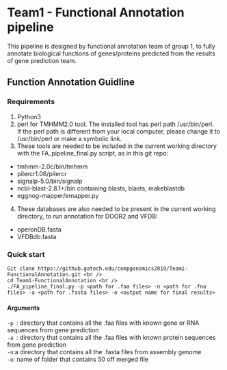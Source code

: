 # Team1 - Functional Annotation pipeline
This pipeline is designed by functional annotation team of group 1, to fully annotate biological functions of genes/proteins predicted from the results of gene prediction team. 
## Function Annotation Guidline
### Requirements
1. Python3
2. perl for TMHMM2.0 tool. The installed tool has perl path /usr/bin/perl. <br /> If the perl path is different from your local computer, please change it to /usr/bin/perl or make a symbolic link. 
3. These tools are needed to be included in the current working directory with the FA_pipeline_final.py script, as in this git repo:
 * tmhmm-2.0c/bin/tmhmm
 * pilercr1.06/pilercr
 * signalp-5.0/bin/signalp
 * ncbi-blast-2.8.1+/bin containing blasts, blasts, makeblastdb
 * eggnog-mapper/emapper.py
4. These databases are also needed to be present in the current working directory, to run annotation for DOOR2 and VFDB:
 * operonDB.fasta
 * VFDBdb.fasta

### Quick start
~~~
Git clone https://github.gatech.edu/compgenomics2019/Team1-FunctionalAnnotation.git <br />
cd Team1-FunctionalAnnotation <br />
./FA_pipeline_final.py -p <path for .faa files> -n <path for .fna files> -a <path for .fasta files> -o <output name for final results> 
~~~~
#### Arguments
`-p `: directory that contains all the .faa files with known gene or RNA sequences from gene prediction <br />
`-a `: directory that contains all the .faa files with known protein sequences from gene prediction <br />
`-n`:a directory that contains all the .fasta files from assembly genome <br />
`-o`: name of folder that contains 50 off merged file 
